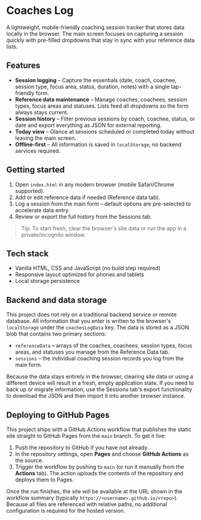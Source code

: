 # Coaches Log

A lightweight, mobile-friendly coaching session tracker that stores data locally in the browser. The main screen focuses on capturing a session quickly with pre-filled dropdowns that stay in sync with your reference data lists.

## Features

- **Session logging** – Capture the essentials (date, coach, coachee, session type, focus area, status, duration, notes) with a single tap-friendly form.
- **Reference data maintenance** – Manage coaches, coachees, session types, focus areas and statuses. Lists feed all dropdowns so the form always stays current.
- **Session history** – Filter previous sessions by coach, coachee, status, or date and export everything as JSON for external reporting.
- **Today view** – Glance at sessions scheduled or completed today without leaving the main screen.
- **Offline-first** – All information is saved in `localStorage`; no backend services required.

## Getting started

1. Open `index.html` in any modern browser (mobile Safari/Chrome supported).
2. Add or edit reference data if needed (Reference data tab).
3. Log a session from the main form – default options are pre-selected to accelerate data entry.
4. Review or export the full history from the Sessions tab.

> Tip: To start fresh, clear the browser's site data or run the app in a private/incognito window.

## Tech stack

- Vanilla HTML, CSS and JavaScript (no build step required)
- Responsive layout optimized for phones and tablets
- Local storage persistence

## Backend and data storage

This project does not rely on a traditional backend service or remote database. All information that you enter is written to the
browser's `localStorage` under the `coachesLogData` key. The data is stored as a JSON blob that contains two primary sections:

- `referenceData` – arrays of the coaches, coachees, session types, focus areas, and statuses you manage from the Reference Data tab.
- `sessions` – the individual coaching session records you log from the main form.

Because the data stays entirely in the browser, clearing site data or using a different device will result in a fresh, empty
application state. If you need to back up or migrate information, use the Sessions tab's export functionality to download the JSON
and then import it into another browser instance.

## Deploying to GitHub Pages

This project ships with a GitHub Actions workflow that publishes the static site straight to GitHub Pages from the `main` branch. To get it live:

1. Push the repository to GitHub if you have not already.
2. In the repository settings, open **Pages** and choose **GitHub Actions** as the source.
3. Trigger the workflow by pushing to `main` (or run it manually from the **Actions** tab). The action uploads the contents of the repository and deploys them to Pages.

Once the run finishes, the site will be available at the URL shown in the workflow summary (typically `https://<username>.github.io/<repo>`). Because all files are referenced with relative paths, no additional configuration is required for the hosted version.
